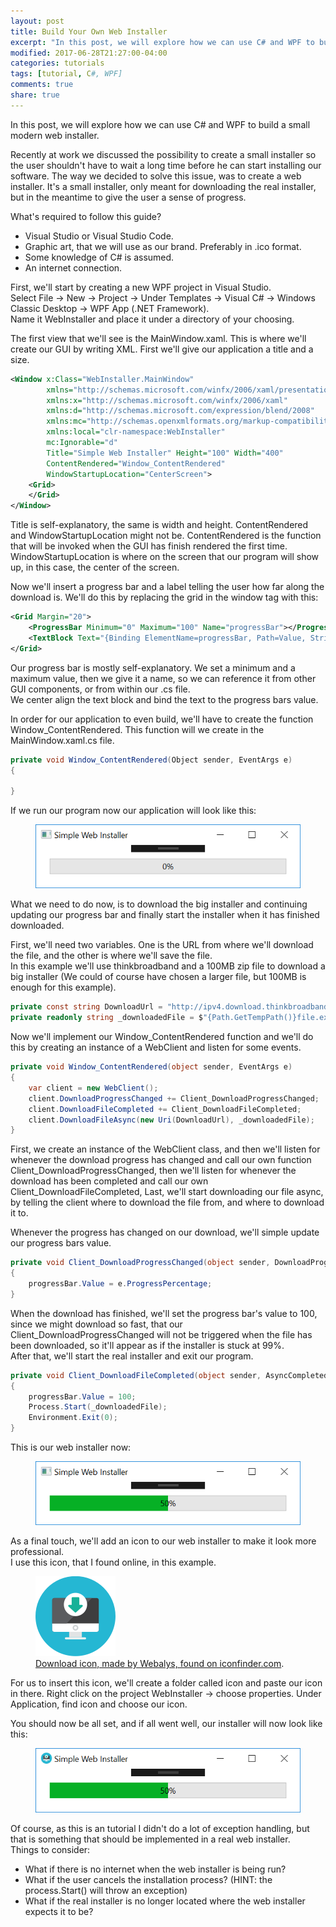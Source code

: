 ```yaml
---
layout: post
title: Build Your Own Web Installer
excerpt: "In this post, we will explore how we can use C# and WPF to build a small modern web installer."
modified: 2017-06-28T21:27:00-04:00
categories: tutorials
tags: [tutorial, C#, WPF]
comments: true
share: true
---
```


In this post, we will explore how we can use C# and WPF to build a small modern web installer.

Recently at work we discussed the possibility to create a small installer so the user shouldn't have to wait a long time before he can start installing our software. The way we decided to solve this issue, was to create a web installer. It's a small installer, only meant for downloading the real installer, but in the meantime to give the user a sense of progress.

What's required to follow this guide?
* Visual Studio or Visual Studio Code.
* Graphic art, that we will use as our brand. Preferably in .ico format.
* Some knowledge of C# is assumed.
* An internet connection.

First, we'll start by creating a new WPF project in Visual Studio.  
Select File -> New -> Project -> Under Templates -> Visual C# -> Windows Classic Desktop -> WPF App (.NET Framework).  
Name it WebInstaller and place it under a directory of your choosing.

The first view that we'll see is the MainWindow.xaml. This is where we'll create our GUI by writing XML. First we'll give our application a title and a size.

```xml
<Window x:Class="WebInstaller.MainWindow"
        xmlns="http://schemas.microsoft.com/winfx/2006/xaml/presentation"
        xmlns:x="http://schemas.microsoft.com/winfx/2006/xaml"
        xmlns:d="http://schemas.microsoft.com/expression/blend/2008"
        xmlns:mc="http://schemas.openxmlformats.org/markup-compatibility/2006"
        xmlns:local="clr-namespace:WebInstaller"
        mc:Ignorable="d"
        Title="Simple Web Installer" Height="100" Width="400"
        ContentRendered="Window_ContentRendered"
        WindowStartupLocation="CenterScreen">
    <Grid>
    </Grid>
</Window>
```

Title is self-explanatory, the same is width and height. ContentRendered and WindowStartupLocation might not be. ContentRendered is the function that will be invoked when the GUI has finish rendered the first time. WindowStartupLocation is where on the screen that our program will show up, in this case, the center of the screen.

Now we'll insert a progress bar and a label telling the user how far along the download is. We'll do this by replacing the grid in the window tag with this:

```xml
<Grid Margin="20">
    <ProgressBar Minimum="0" Maximum="100" Name="progressBar"></ProgressBar>
    <TextBlock Text="{Binding ElementName=progressBar, Path=Value, StringFormat={}{0:0}%}" HorizontalAlignment="Center" VerticalAlignment="Center"></TextBlock>
</Grid>
```

Our progress bar is mostly self-explanatory. We set a minimum and a maximum value, then we give it a name, so we can reference it from other GUI components, or from within our .cs file.  
We center align the text block and bind the text to the progress bars value.

In order for our application to even build, we'll have to create the function Window_ContentRendered. This function will we create in the MainWindow.xaml.cs file.

```csharp
private void Window_ContentRendered(Object sender, EventArgs e)
{

}
```

If we run our program now our application will look like this:
<figure class="center">
	<a href="../assets/images/build-your-own-installer/001.png"><img src="../assets/images/build-your-own-installer/001.png" alt="image"></a>
</figure>

What we need to do now, is to download the big installer and continuing updating our progress bar and finally start the installer when it has finished downloaded.

First, we'll need two variables. One is the URL from where we'll download the file, and the other is where we'll save the file.  
In this example we'll use thinkbroadband and a 100MB zip file to download a big installer (We could of course have chosen a larger file, but 100MB is enough for this example).

```csharp
private const string DownloadUrl = "http://ipv4.download.thinkbroadband.com/100MB.zip";
private readonly string _downloadedFile = $"{Path.GetTempPath()}file.exe";
```

Now we'll implement our Window_ContentRendered function and we'll do this by creating an instance of a WebClient and listen for some events.

```csharp
private void Window_ContentRendered(object sender, EventArgs e)
{
    var client = new WebClient();
    client.DownloadProgressChanged += Client_DownloadProgressChanged;
    client.DownloadFileCompleted += Client_DownloadFileCompleted;
    client.DownloadFileAsync(new Uri(DownloadUrl), _downloadedFile);
}
```

First, we create an instance of the WebClient class, and then we'll listen for whenever the download progress has changed and call our own function Client_DownloadProgressChanged, then we'll listen for whenever the download has been completed and call our own Client_DownloadFileCompleted, Last, we'll start downloading our file async, by telling the client where to download the file from, and where to download it to.

Whenever the progress has changed on our download, we'll simple update our progress bars value.

```csharp
private void Client_DownloadProgressChanged(object sender, DownloadProgressChangedEventArgs e)
{
    progressBar.Value = e.ProgressPercentage;
}
```

When the download has finished, we'll set the progress bar's value to 100, since we might download so fast, that our Client_DownloadProgressChanged will not be triggered when the file has been downloaded, so it'll appear as if the installer is stuck at 99%.  
After that, we'll start the real installer and exit our program.

```csharp
private void Client_DownloadFileCompleted(object sender, AsyncCompletedEventArgs e)
{
    progressBar.Value = 100;
    Process.Start(_downloadedFile);
    Environment.Exit(0);
}
```

This is our web installer now:
<figure class="center">
	<a href="../assets/images/build-your-own-installer/002.png"><img src="../assets/images/build-your-own-installer/002.png" alt="image"></a>
</figure>

As a final touch, we'll add an icon to our web installer to make it look more professional.  
I use this icon, that I found online, in this example.
<figure class="center">
	<a href="../assets/images/build-your-own-installer/icon.png"><img src="../assets/images/build-your-own-installer/icon.png" alt="image"></a>
	<figcaption><a href="https://www.iconfinder.com/icons/379337/computer_download_icon#size=128" title="Download icon, made by Webalys, found on iconfinder.com">Download icon, made by Webalys, found on iconfinder.com</a>.</figcaption>
</figure>

For us to insert this icon, we'll create a folder called icon and paste our icon in there. Right click on the project WebInstaller -> choose properties. Under Application, find icon and choose our icon.

You should now be all set, and if all went well, our installer will now look like this:
<figure class="center">
	<a href="../assets/images/build-your-own-installer/003.png"><img src="../assets/images/build-your-own-installer/003.png" alt="image"></a>
</figure>

Of course, as this is an tutorial I didn't do a lot of exception handling, but that is something that should be implemented in a real web installer.  
Things to consider:
* What if there is no internet when the web installer is being run?
* What if the user cancels the installation process? (HINT: the process.Start() will throw an exception)
* What if the real installer is no longer located where the web installer expects it to be?
